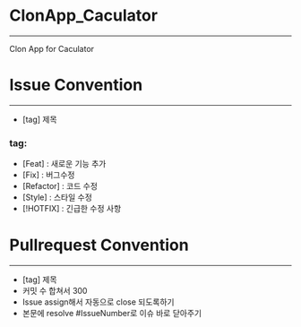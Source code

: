 # ClonApp_Caculator
-----

Clon App for Caculator

# Issue Convention
----
- [tag] 제목      
### tag:
- [Feat] : 새로운 기능 추가
- [Fix] : 버그수정
- [Refactor] : 코드 수정
- [Style] : 스타일 수정
- [!HOTFIX] : 긴급한 수정 사항

# Pullrequest Convention
----
- [tag] 제목
- 커밋 수 합쳐서 300
- Issue assign해서 자동으로 close 되도록하기
- 본문에 resolve #IssueNumber로 이슈 바로 닫아주기
